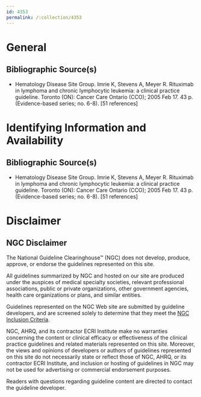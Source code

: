 ```yaml
---
id: 4353
permalink: /:collection/4353
---
```


# General

## Bibliographic Source(s)

- Hematology Disease Site Group. Imrie K, Stevens A, Meyer R. Rituximab in lymphoma and chronic lymphocytic leukemia: a clinical practice guideline. Toronto (ON): Cancer Care Ontario (CCO); 2005 Feb 17. 43 p. (Evidence-based series; no. 6-8). [51 references]

# Identifying Information and Availability

## Bibliographic Source(s)

- Hematology Disease Site Group. Imrie K, Stevens A, Meyer R. Rituximab in lymphoma and chronic lymphocytic leukemia: a clinical practice guideline. Toronto (ON): Cancer Care Ontario (CCO); 2005 Feb 17. 43 p. (Evidence-based series; no. 6-8). [51 references]

# Disclaimer

## NGC Disclaimer

The National Guideline Clearinghouse™ (NGC) does not develop, produce, approve, or endorse the guidelines represented on this site.

All guidelines summarized by NGC and hosted on our site are produced under the auspices of medical specialty societies, relevant professional associations, public or private organizations, other government agencies, health care organizations or plans, and similar entities.

Guidelines represented on the NGC Web site are submitted by guideline developers, and are screened solely to determine that they meet the [NGC Inclusion Criteria](/help-and-about/summaries/inclusion-criteria).

NGC, AHRQ, and its contractor ECRI Institute make no warranties concerning the content or clinical efficacy or effectiveness of the clinical practice guidelines and related materials represented on this site. Moreover, the views and opinions of developers or authors of guidelines represented on this site do not necessarily state or reflect those of NGC, AHRQ, or its contractor ECRI Institute, and inclusion or hosting of guidelines in NGC may not be used for advertising or commercial endorsement purposes.

Readers with questions regarding guideline content are directed to contact the guideline developer.

